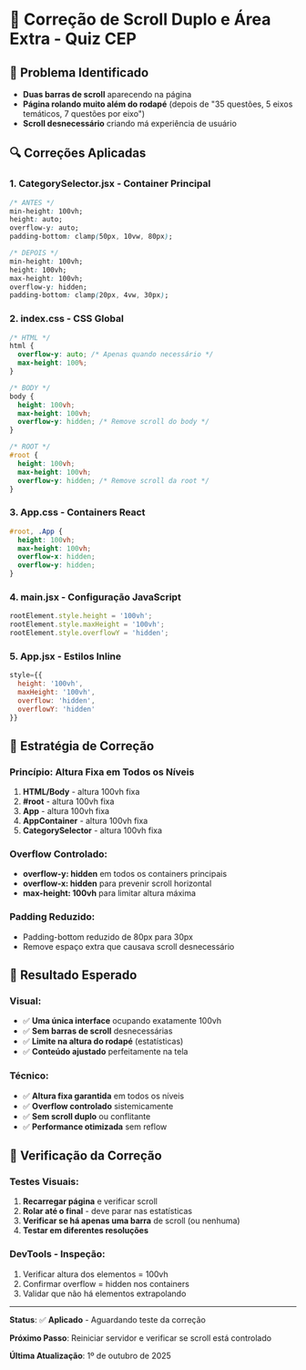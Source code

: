 # 🔧 Correção de Scroll Duplo e Área Extra - Quiz CEP

## 🎯 Problema Identificado
- **Duas barras de scroll** aparecendo na página
- **Página rolando muito além do rodapé** (depois de "35 questões, 5 eixos temáticos, 7 questões por eixo")
- **Scroll desnecessário** criando má experiência de usuário

## 🔍 Correções Aplicadas

### 1. **CategorySelector.jsx - Container Principal**
```css
/* ANTES */
min-height: 100vh;
height: auto;
overflow-y: auto;
padding-bottom: clamp(50px, 10vw, 80px);

/* DEPOIS */
min-height: 100vh;
height: 100vh;
max-height: 100vh;
overflow-y: hidden;
padding-bottom: clamp(20px, 4vw, 30px);
```

### 2. **index.css - CSS Global**
```css
/* HTML */
html {
  overflow-y: auto; /* Apenas quando necessário */
  max-height: 100%;
}

/* BODY */
body {
  height: 100vh;
  max-height: 100vh;
  overflow-y: hidden; /* Remove scroll do body */
}

/* ROOT */
#root {
  height: 100vh;
  max-height: 100vh;
  overflow-y: hidden; /* Remove scroll da root */
}
```

### 3. **App.css - Containers React**
```css
#root, .App {
  height: 100vh;
  max-height: 100vh;
  overflow-x: hidden;
  overflow-y: hidden;
}
```

### 4. **main.jsx - Configuração JavaScript**
```javascript
rootElement.style.height = '100vh';
rootElement.style.maxHeight = '100vh';
rootElement.style.overflowY = 'hidden';
```

### 5. **App.jsx - Estilos Inline**
```jsx
style={{ 
  height: '100vh',
  maxHeight: '100vh',
  overflow: 'hidden',
  overflowY: 'hidden'
}}
```

## 🎯 Estratégia de Correção

### **Princípio: Altura Fixa em Todos os Níveis**
1. **HTML/Body** - altura 100vh fixa
2. **#root** - altura 100vh fixa 
3. **App** - altura 100vh fixa
4. **AppContainer** - altura 100vh fixa
5. **CategorySelector** - altura 100vh fixa

### **Overflow Controlado:**
- **overflow-y: hidden** em todos os containers principais
- **overflow-x: hidden** para prevenir scroll horizontal
- **max-height: 100vh** para limitar altura máxima

### **Padding Reduzido:**
- Padding-bottom reduzido de 80px para 30px
- Remove espaço extra que causava scroll desnecessário

## 📱 Resultado Esperado

### **Visual:**
- ✅ **Uma única interface** ocupando exatamente 100vh
- ✅ **Sem barras de scroll** desnecessárias
- ✅ **Limite na altura do rodapé** (estatísticas)
- ✅ **Conteúdo ajustado** perfeitamente na tela

### **Técnico:**
- ✅ **Altura fixa garantida** em todos os níveis
- ✅ **Overflow controlado** sistemicamente
- ✅ **Sem scroll duplo** ou conflitante
- ✅ **Performance otimizada** sem reflow

## 🧪 Verificação da Correção

### **Testes Visuais:**
1. **Recarregar página** e verificar scroll
2. **Rolar até o final** - deve parar nas estatísticas
3. **Verificar se há apenas uma barra** de scroll (ou nenhuma)
4. **Testar em diferentes resoluções**

### **DevTools - Inspeção:**
1. Verificar altura dos elementos = 100vh
2. Confirmar overflow = hidden nos containers
3. Validar que não há elementos extrapolando

---

**Status**: ✅ **Aplicado** - Aguardando teste da correção

**Próximo Passo**: Reiniciar servidor e verificar se scroll está controlado

**Última Atualização**: 1º de outubro de 2025